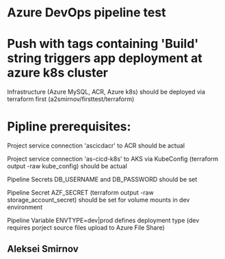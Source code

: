 # Azure DevOps pipeline test
# Push with tags containing 'Build' string triggers app deployment at azure k8s cluster
Infrastructure (Azure MySQL, ACR, Azure k8s) should be deployed via terraform first
(a2smirnov/firsttest/terraform)

# Pipline prerequisites:
Project service connection 'ascicdacr' to ACR should be actual

Project service connection 'as-cicd-k8s' to AKS via KubeConfig (terraform output -raw kube_config) should be actual

Pipeline Secrets DB_USERNAME and DB_PASSWORD should be set

Pipeline Secret AZF_SECRET (terraform output -raw storage_account_secret) should be set for volume mounts in dev environment

Pipeline Variable ENVTYPE=dev|prod defines deployment type (dev requires porject source files upload to Azure File Share)


## Aleksei Smirnov